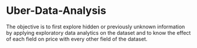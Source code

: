 # Uber-Data-Analysis
The objective is to first explore hidden or previously unknown information by applying exploratory data analytics on the dataset and to know the effect of each field on price with every other field of the dataset.
